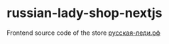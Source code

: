 # russian-lady-shop-nextjs

Frontend source code of the store [русская-леди.рф](https://xn----7sbndqhj0bjau2m.xn--p1ai)
